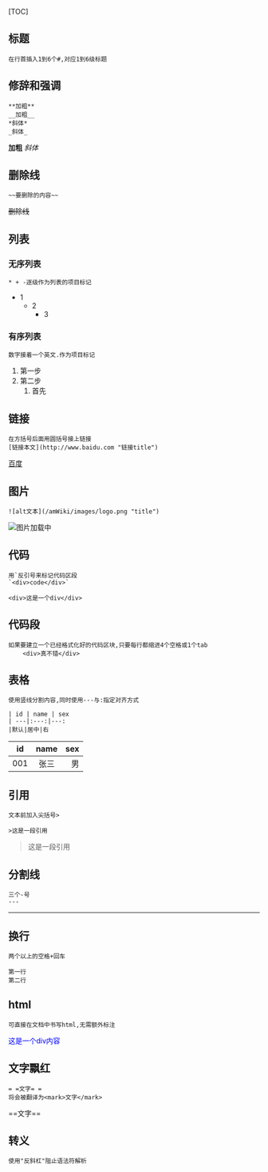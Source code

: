 [TOC]
## 标题
```
在行首插入1到6个#,对应1到6级标题
```
## 修辞和强调
```
**加粗**
__加粗__
*斜体*
_斜体_
```
**加粗**
*斜体*
## 删除线
```
~~要删除的内容~~
```
~~删除线~~
## 列表
### 无序列表
```
* + -逐级作为列表的项目标记
```

- 1
  - 2
    - 3

### 有序列表
```
数字接着一个英文.作为项目标记
```
1. 第一步
2. 第二步
   1. 首先

## 链接
```
在方括号后面用圆括号接上链接
[链接本文](http://www.baidu.com "链接title")
```

[百度](http://www.baidu.com "百度一下")
## 图片
```
![alt文本](/amWiki/images/logo.png "title")
```
![图片加载中](/amWiki/images/logo.png "amWiki")
## 代码
```
用`反引号来标记代码区段
`<div>code</div>`
```
`<div>这是一个div</div>`
## 代码段
```
如果要建立一个已经格式化好的代码区块,只要每行都缩进4个空格或1个tab
    <div>真不错</div>
```
## 表格
```
使用竖线分割内容,同时使用---与:指定对齐方式

| id | name | sex 
| ---|:---:|---:
|默认|居中|右
```

|id|name|sex
|---|:---:|---:
|001|张三|男
## 引用
```
文本前加入尖括号>

>这是一段引用
```
>这是一段引用

## 分割线
```
三个-号
---
```
--- 
## 换行
```
两个以上的空格+回车

第一行  
第二行
```
## html
```
可直接在文档中书写html,无需额外标注
```
<div style="color:blue">
    这是一个div内容
</div>

## 文字飘红
```
= =文字= =
将会被翻译为<mark>文字</mark>
```
==文字==
## 转义
```
使用"反斜杠"阻止语法符解析
```
